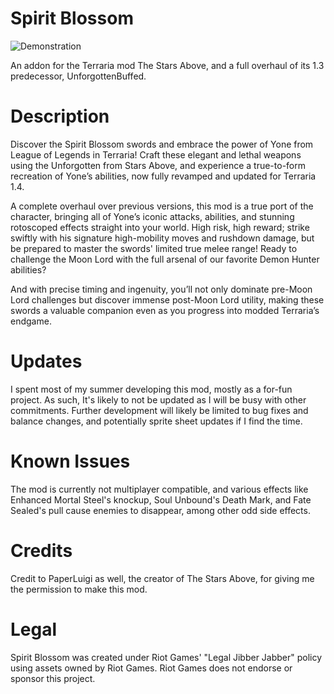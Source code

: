 # Spirit Blossom
![Demonstration](https://github.com/WilliamOu/SpiritBlossom/blob/main/Demonstration/SBDemo.gif)

An addon for the Terraria mod The Stars Above, and a full overhaul of its 1.3 predecessor, UnforgottenBuffed.

# Description 
Discover the Spirit Blossom swords and embrace the power of Yone from League of Legends in Terraria! Craft these elegant and lethal weapons using the Unforgotten from Stars Above, and experience a true-to-form recreation of Yone’s abilities, now fully revamped and updated for Terraria 1.4.

A complete overhaul over previous versions, this mod is a true port of the character, bringing all of Yone’s iconic attacks, abilities, and stunning rotoscoped effects straight into your world. High risk, high reward; strike swiftly with his signature high-mobility moves and rushdown damage, but be prepared to master the swords' limited true melee range! Ready to challenge the Moon Lord with the full arsenal of our favorite Demon Hunter abilities?

And with precise timing and ingenuity, you’ll not only dominate pre-Moon Lord challenges but discover immense post-Moon Lord utility, making these swords a valuable companion even as you progress into modded Terraria’s endgame.

# Updates
I spent most of my summer developing this mod, mostly as a for-fun project. As such, It's likely to not be updated as I will be busy with other commitments. Further development will likely be limited to bug fixes and balance changes, and potentially sprite sheet updates if I find the time.

# Known Issues
The mod is currently not multiplayer compatible, and various effects like Enhanced Mortal Steel's knockup, Soul Unbound's Death Mark, and Fate Sealed's pull cause enemies to disappear, among other odd side effects.

# Credits
Credit to PaperLuigi as well, the creator of The Stars Above, for giving me the permission to make this mod.

# Legal
Spirit Blossom was created under Riot Games' "Legal Jibber Jabber" policy using assets owned by Riot Games. Riot Games does not endorse or sponsor this project.


